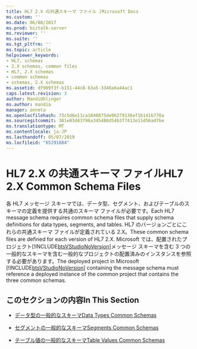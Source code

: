 ```yaml
---
title: HL7 2.X の共通スキーマ ファイル |Microsoft Docs
ms.custom: ''
ms.date: 06/08/2017
ms.prod: biztalk-server
ms.reviewer: ''
ms.suite: ''
ms.tgt_pltfrm: ''
ms.topic: article
helpviewer_keywords:
- HL7, schemas
- 2.X schemas, common files
- HL7, 2.X schemas
- common schemas
- schemas, 2.X schemas
ms.assetid: df909f3f-b151-44c8-b3a5-3346a6a44ac1
caps.latest.revision: 3
author: MandiOhlinger
ms.author: mandia
manager: anneta
ms.openlocfilehash: 73c5d6e11ca1840875de9b279136ef1b141b770a
ms.sourcegitcommit: 381e83d43796a345488d54b3f7413e11d56ad7be
ms.translationtype: MT
ms.contentlocale: ja-JP
ms.lasthandoff: 05/07/2019
ms.locfileid: "65291884"
---
```

# <a name="hl7-2x-common-schema-files"></a><span data-ttu-id="22b21-102">HL7 2.X の共通スキーマ ファイル</span><span class="sxs-lookup"><span data-stu-id="22b21-102">HL7 2.X Common Schema Files</span></span>
<span data-ttu-id="22b21-103">各 HL7 メッセージ スキーマでは、データ型、セグメント、およびテーブルのスキーマの定義を提供する共通のスキーマ ファイルが必要です。</span><span class="sxs-lookup"><span data-stu-id="22b21-103">Each HL7 message schema requires common schema files that supply schema definitions for data types, segments, and tables.</span></span> <span data-ttu-id="22b21-104">HL7 のバージョンごとにこれらの共通スキーマ ファイルが定義されている 2.X。</span><span class="sxs-lookup"><span data-stu-id="22b21-104">These common schema files are defined for each version of HL7 2.X.</span></span> <span data-ttu-id="22b21-105">Microsoft では、配置されたプロジェクト[!INCLUDE[btsVStudioNoVersion](../../includes/btsvstudionoversion-md.md)]メッセージ スキーマを含む 3 つの一般的なスキーマを含む一般的なプロジェクトの配置済みのインスタンスを参照する必要があります。</span><span class="sxs-lookup"><span data-stu-id="22b21-105">The deployed project in Microsoft [!INCLUDE[btsVStudioNoVersion](../../includes/btsvstudionoversion-md.md)] containing the message schema must reference a deployed instance of the common project that contains the three common schemas.</span></span>  
  
## <a name="in-this-section"></a><span data-ttu-id="22b21-106">このセクションの内容</span><span class="sxs-lookup"><span data-stu-id="22b21-106">In This Section</span></span>  
  
-   [<span data-ttu-id="22b21-107">データ型の一般的なスキーマ</span><span class="sxs-lookup"><span data-stu-id="22b21-107">Data Types Common Schemas</span></span>](../../adapters-and-accelerators/accelerator-hl7/data-types-common-schemas.md)  
  
-   [<span data-ttu-id="22b21-108">セグメントの一般的なスキーマ</span><span class="sxs-lookup"><span data-stu-id="22b21-108">Segments Common Schemas</span></span>](../../adapters-and-accelerators/accelerator-hl7/segments-common-schemas.md)  
  
-   [<span data-ttu-id="22b21-109">テーブル値の一般的なスキーマ</span><span class="sxs-lookup"><span data-stu-id="22b21-109">Table Values Common Schemas</span></span>](../../adapters-and-accelerators/accelerator-hl7/table-values-common-schemas.md)